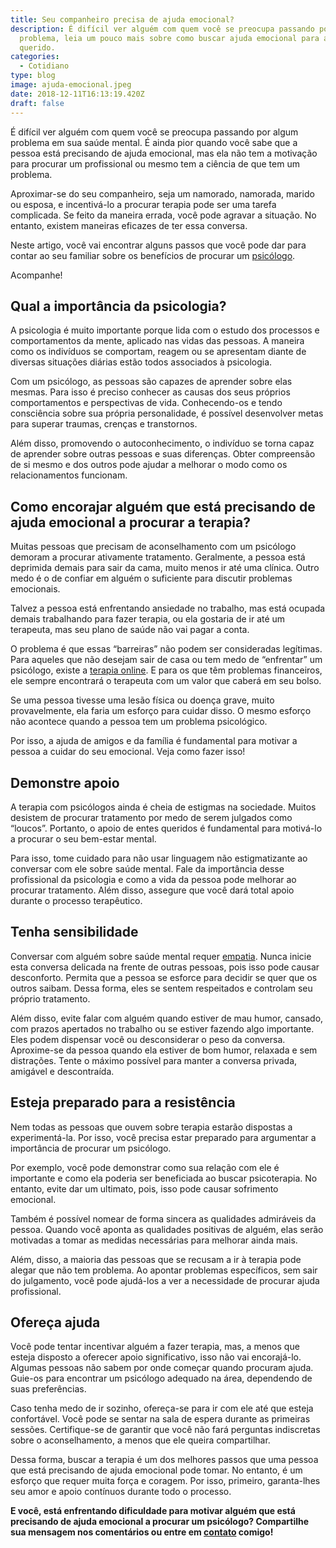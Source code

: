 ```yaml
---
title: Seu companheiro precisa de ajuda emocional?
description: É difícil ver alguém com quem você se preocupa passando por algum
  problema, leia um pouco mais sobre como buscar ajuda emocional para alguém
  querido.
categories:
  - Cotidiano
type: blog
image: ajuda-emocional.jpeg
date: 2018-12-11T16:13:19.420Z
draft: false
---
```


É difícil ver alguém com quem você se preocupa passando por algum problema em sua saúde mental. É ainda pior quando você sabe que a pessoa está precisando de ajuda emocional, mas ela não tem a motivação para procurar um profissional ou mesmo tem a ciência de que tem um problema.

Aproximar-se do seu companheiro, seja um namorado, namorada, marido ou esposa, e incentivá-lo a procurar terapia pode ser uma tarefa complicada. Se feito da maneira errada, você pode agravar a situação. No entanto, existem maneiras eficazes de ter essa conversa.

Neste artigo, você vai encontrar alguns passos que você pode dar para contar ao seu familiar sobre os benefícios de procurar um [psicólogo](/pra-que-serve-um-psicologo-clinico/).

Acompanhe!

## **Qual a importância da psicologia?**

A psicologia é muito importante porque lida com o estudo dos processos e comportamentos da mente, aplicado nas vidas das pessoas. A maneira como os indivíduos se comportam, reagem ou se apresentam diante de diversas situações diárias estão todos associados à psicologia.

Com um psicólogo, as pessoas são capazes de aprender sobre elas mesmas. Para isso é preciso conhecer as causas dos seus próprios comportamentos e perspectivas de vida. Conhecendo-os e tendo consciência sobre sua própria personalidade, é possível desenvolver metas para superar traumas, crenças e transtornos.

Além disso, promovendo o autoconhecimento, o indivíduo se torna capaz de aprender sobre outras pessoas e suas diferenças. Obter compreensão de si mesmo e dos outros pode ajudar a melhorar o modo como os relacionamentos funcionam.

## **Como encorajar alguém que está precisando de ajuda emocional a procurar a terapia?**

Muitas pessoas que precisam de aconselhamento com um psicólogo demoram a procurar ativamente tratamento. Geralmente, a pessoa está deprimida demais para sair da cama, muito menos ir até uma clínica. Outro medo é o de confiar em alguém o suficiente para discutir problemas emocionais.

Talvez a pessoa está enfrentando ansiedade no trabalho, mas está ocupada demais trabalhando para fazer terapia, ou ela gostaria de ir até um terapeuta, mas seu plano de saúde não vai pagar a conta.

O problema é que essas “barreiras” não podem ser consideradas legítimas. Para aqueles que não desejam sair de casa ou tem medo de “enfrentar” um psicólogo, existe a [terapia online](/psicologo-online/). E para os que têm problemas financeiros, ele sempre encontrará o terapeuta com um valor que caberá em seu bolso.

Se uma pessoa tivesse uma lesão física ou doença grave, muito provavelmente, ela faria um esforço para cuidar disso. O mesmo esforço não acontece quando a pessoa tem um problema psicológico.

Por isso, a ajuda de amigos e da família é fundamental para motivar a pessoa a cuidar do seu emocional. Veja como fazer isso!

## **Demonstre apoio**

A terapia com psicólogos ainda é cheia de estigmas na sociedade. Muitos desistem de procurar tratamento por medo de serem julgados como “loucos”. Portanto, o apoio de entes queridos é fundamental para motivá-lo a procurar o seu bem-estar mental.

Para isso, tome cuidado para não usar linguagem não estigmatizante ao conversar com ele sobre saúde mental. Fale da importância desse profissional da psicologia e como a vida da pessoa pode melhorar ao procurar tratamento. Além disso, assegure que você dará total apoio durante o processo terapêutico.

## **Tenha sensibilidade**

Conversar com alguém sobre saúde mental requer [empatia](/empatia-voce-sabe-lidar-com-a-diversidade/). Nunca inicie esta conversa delicada na frente de outras pessoas, pois isso pode causar desconforto. Permita que a pessoa se esforce para decidir se quer que os outros saibam. Dessa forma, eles se sentem respeitados e controlam seu próprio tratamento.

Além disso, evite falar com alguém quando estiver de mau humor, cansado, com prazos apertados no trabalho ou se estiver fazendo algo importante. Eles podem dispensar você ou desconsiderar o peso da conversa. Aproxime-se da pessoa quando ela estiver de bom humor, relaxada e sem distrações. Tente o máximo possível para manter a conversa privada, amigável e descontraída.

## **Esteja preparado para a resistência**

Nem todas as pessoas que ouvem sobre terapia estarão dispostas a experimentá-la. Por isso, você precisa estar preparado para argumentar a importância de procurar um psicólogo.

Por exemplo, você pode demonstrar como sua relação com ele é importante e como ela poderia ser beneficiada ao buscar psicoterapia. No entanto, evite dar um ultimato, pois, isso pode causar sofrimento emocional.

Também é possível nomear de forma sincera as qualidades admiráveis da pessoa. Quando você aponta as qualidades positivas de alguém, elas serão motivadas a tomar as medidas necessárias para melhorar ainda mais.

Além, disso, a maioria das pessoas que se recusam a ir à terapia pode alegar que não tem problema. Ao apontar problemas específicos, sem sair do julgamento, você pode ajudá-los a ver a necessidade de procurar ajuda profissional.

## **Ofereça ajuda**

Você pode tentar incentivar alguém a fazer terapia, mas, a menos que esteja disposto a oferecer apoio significativo, isso não vai encorajá-lo. Algumas pessoas não sabem por onde começar quando procuram ajuda. Guie-os para encontrar um psicólogo adequado na área, dependendo de suas preferências.

Caso tenha medo de ir sozinho, ofereça-se para ir com ele até que esteja confortável. Você pode se sentar na sala de espera durante as primeiras sessões. Certifique-se de garantir que você não fará perguntas indiscretas sobre o aconselhamento, a menos que ele queira compartilhar.

Dessa forma, buscar a terapia é um dos melhores passos que uma pessoa que está precisando de ajuda emocional pode tomar. No entanto, é um esforço que requer muita força e coragem. Por isso, primeiro, garanta-lhes seu amor e apoio contínuos durante todo o processo.

**E você, está enfrentando dificuldade para motivar alguém que está precisando de ajuda emocional a procurar um psicólogo? Compartilhe sua mensagem nos comentários ou entre em [contato](/contato/) comigo!**
